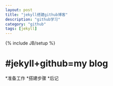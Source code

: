 ```yaml
---
layout: post
title: "jekyll搭建github博客"
description: "github学习"
category: "github"
tags: [jekyll]
---
```

{% include JB/setup %}

#jekyll+github=my blog
======
*准备工作
*搭建步骤
*后记